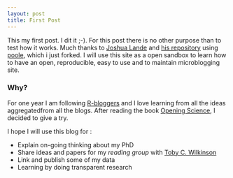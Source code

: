 ```yaml
---
layout: post
title: First Post
---
```


This my first post. I dit it ;-). For this post there is no other purpose than to test how it works. Much thanks to [Joshua Lande](http://joshualande.com/) and [his repository](http://joshualande.com/jekyll-github-pages-poole/) using [poole](https://github.com/poole/poole), which i just forked. I will use this site as a open sandbox to learn how to have an open, reproducible, easy to use and to maintain microblogging site. 

### Why?
For one year I am following [R-bloggers](http://www.r-bloggers.com/) and I love learning from all the ideas aggregatedfrom all the blogs. After reading the book [Opening Science](http://book.openingscience.org/), I decided to give a try. 

I hope I will use this blog for :

  - Explain on-going thinking about my PhD
  - Share ideas and papers for my *reading group* with [Toby C. Wilkinson](http://tobywilkinson.co.uk/)
  - Link and publish some of my data
  - Learning by doing transparent research